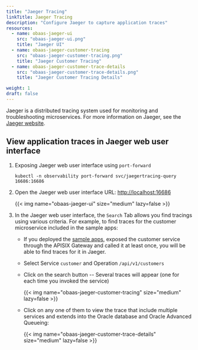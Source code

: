 ```yaml
---
title: "Jaeger Tracing"
linkTitle: Jaeger Tracing
description: "Configure Jaeger to capture application traces"
resources:
  - name: obaas-jaeger-ui
    src: "obaas-jaeger-ui.png"
    title: "Jaeger UI"
  - name: obaas-jaeger-customer-tracing
    src: "obaas-jaeger-customer-tracing.png"
    title: "Jaeger Customer Tracing"
  - name: obaas-jaeger-customer-trace-details
    src: "obaas-jaeger-customer-trace-details.png"
    title: "Jaeger Customer Tracing Details"

weight: 1
draft: false
---
```


Jaeger is a distributed tracing system used for monitoring and troubleshooting microservices.
For more information on Jaeger, see the [Jaeger website](https://www.jaegertracing.io/).

## View application traces in Jaeger web user interface

1. Exposing Jaeger web user interface using `port-forward`

    ```shell
    kubectl -n observability port-forward svc/jaegertracing-query 16686:16686
    ```

2. Open the Jaeger web user interface URL: <http://localhost:16686>

    <!-- spellchecker-disable -->
    {{< img name="obaas-jaeger-ui" size="medium" lazy=false >}}
    <!-- spellchecker-enable -->

3. In the Jaeger web user interface, the `Search` Tab allows you find tracings using various criteria. For example, to find
   traces for the customer microservice included in the sample apps:

    * If you deployed the [sample apps](../../sample-apps), exposed the customer service through the APISIX Gateway and called it at least once, you will
      be able to find traces for it in Jaeger.
    * Select Service `customer` and Operation `/api/v1/customers`
    * Click on the search button -- Several traces will appear (one for each time you invoked the service)

        <!-- spellchecker-disable -->
        {{< img name="obaas-jaeger-customer-tracing" size="medium" lazy=false >}}
        <!-- spellchecker-enable -->

    * Click on any one of them to view the trace that include multiple services and extends into the Oracle database and Oracle Advanced Queueing:

        <!-- spellchecker-disable -->
        {{< img name="obaas-jaeger-customer-trace-details" size="medium" lazy=false >}}
        <!-- spellchecker-enable -->
